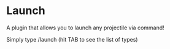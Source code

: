 # Launch
A plugin that allows you to launch any projectile via command!

Simply type /launch <type> (hit TAB to see the list of types)
